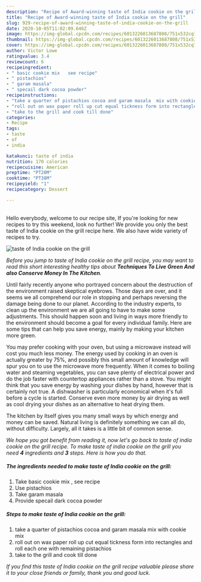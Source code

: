 ```yaml
---
description: "Recipe of Award-winning taste of India cookie on the grill"
title: "Recipe of Award-winning taste of India cookie on the grill"
slug: 929-recipe-of-award-winning-taste-of-india-cookie-on-the-grill
date: 2020-10-05T11:02:09.646Z
image: https://img-global.cpcdn.com/recipes/6013226013687808/751x532cq70/taste-of-india-cookie-on-the-grill-recipe-main-photo.jpg
thumbnail: https://img-global.cpcdn.com/recipes/6013226013687808/751x532cq70/taste-of-india-cookie-on-the-grill-recipe-main-photo.jpg
cover: https://img-global.cpcdn.com/recipes/6013226013687808/751x532cq70/taste-of-india-cookie-on-the-grill-recipe-main-photo.jpg
author: Victor Lowe
ratingvalue: 3.4
reviewcount: 6
recipeingredient:
- " basic cookie mix   see recipe"
- " pistachios"
- " garam masala"
- " specail dark cocoa powder"
recipeinstructions:
- "take a quarter of pistachios cocoa and garam masala  mix with cookie mix"
- "roll out on wax paper roll up cut equal tickness form into rectangles and roll each one with remaining pistachios"
- "take to the grill and cook till done"
categories:
- Recipe
tags:
- taste
- of
- india

katakunci: taste of india 
nutrition: 170 calories
recipecuisine: American
preptime: "PT20M"
cooktime: "PT38M"
recipeyield: "1"
recipecategory: Dessert

---
```

<br>
Hello everybody, welcome to our recipe site, If you're looking for new recipes to try this weekend, look no further! We provide you only the best taste of India cookie on the grill recipe here. We also have wide variety of recipes to try.
<br>


![taste of India cookie on the grill](https://img-global.cpcdn.com/recipes/6013226013687808/751x532cq70/taste-of-india-cookie-on-the-grill-recipe-main-photo.jpg)

<i>Before you jump to taste of India cookie on the grill recipe, you may want to read this short interesting healthy tips about 
<strong>Techniques To Live Green And also Conserve Money In The Kitchen</strong>.</i>
</br>

Until fairly recently anyone who portrayed concern about the destruction of the environment raised skeptical eyebrows. Those days are over, and it seems we all comprehend our role in stopping and perhaps reversing the damage being done to our planet. According to the industry experts, to clean up the environment we are all going to have to make some adjustments. This should happen soon and living in ways more friendly to the environment should become a goal for every individual family. Here are some tips that can help you save energy, mainly by making your kitchen more green.

You may prefer cooking with your oven, but using a microwave instead will cost you much less money. The energy used by cooking in an oven is actually greater by 75%, and possibly this small amount of knowledge will spur you on to use the microwave more frequently. When it comes to boiling water and steaming vegetables, you can save plenty of electrical power and do the job faster with countertop appliances rather than a stove. You might think that you save energy by washing your dishes by hand, however that is certainly not true. A dishwasher is particularly economical when it's full before a cycle is started. Conserve even more money by air drying as well as cool drying your dishes as an alternative to heat drying them.

The kitchen by itself gives you many small ways by which energy and money can be saved. Natural living is definitely something we can all do, without difficulty. Largely, all it takes is a little bit of common sense.


<i>We hope you got benefit from reading it, now let's go back to taste of india cookie on the grill recipe. To make taste of india cookie on the grill you need <strong>4</strong> ingredients and <strong>3</strong> steps. Here is how you do that.
</i>

##### The ingredients needed to make taste of India cookie on the grill:

1. Take  basic cookie mix  , see recipe
1. Use  pistachios
1. Take  garam masala
1. Provide  specail dark cocoa powder


##### Steps to make taste of India cookie on the grill:

1. take a quarter of pistachios cocoa and garam masala  mix with cookie mix
1. roll out on wax paper roll up cut equal tickness form into rectangles and roll each one with remaining pistachios
1. take to the grill and cook till done


<i>If you find this taste of India cookie on the grill recipe valuable please share it to your close friends or family, thank you and good luck.</i>
